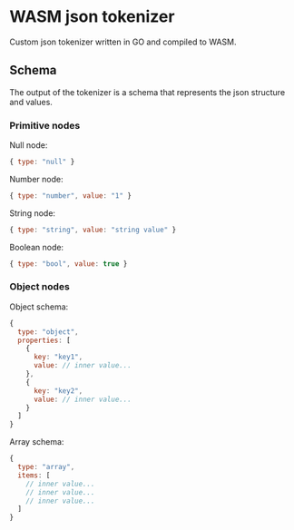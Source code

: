 # WASM json tokenizer

Custom json tokenizer written in GO and compiled to WASM.

## Schema

The output of the tokenizer is a schema that represents the json structure and values.

### Primitive nodes

Null node:

```js
{ type: "null" }
```

Number node:

```js
{ type: "number", value: "1" }
```

String node:

```js
{ type: "string", value: "string value" }
```

Boolean node:

```js
{ type: "bool", value: true }
```

### Object nodes

Object schema:

```js
{
  type: "object",
  properties: [
    {
      key: "key1",
      value: // inner value...
    },
    {
      key: "key2",
      value: // inner value...
    }
  ]
}
```

Array schema:

```js
{
  type: "array",
  items: [
    // inner value...
    // inner value...
    // inner value...
  ]
}
```
